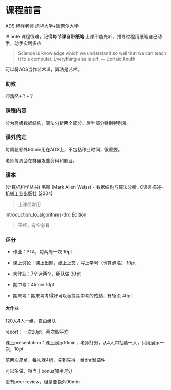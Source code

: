 # 课程前言

ADS	杨洋老师	清华大学+康奈尔大学

!!! note 
课程很难，记得**每节课自带纸笔**
上课不能光听，推导过程用纸笔自己动手，动手实践多点

> Science is knowledge which we understand so well that we can teach it to a computer. Everything else is art. — Donald Knuth

可以将ADS当作艺术课，算法是艺术。

### 助教

邓浩然+？+？

### 课程内容

分为高级数据结构，算法分析两个部分。后半部分特别特别难。

### 课外约定

每周花额外90min用在ADS上，不包括作业时间，很重要。

老师每周会在群里发些资料和题目。

### 课本

(计算机科学丛书) 韦斯 (Mark Allen Weiss) - 数据结构与算法分析_ C语言描述-机械工业出版社 (2004)

> 上课经常用

Introduction_to_algorithms-3rd Edition

> 圣经，有空必看

### 评分

- 作业：PTA，每两周一次	10pt

- 课上讨论：课上出题，纸上上交，写上学号（也算点名）	10pt

- 大作业：7个选两个，组队做	30pt

- 期中考：45min	10pt

- 期末考：期末考考得好可以替换期中考的成绩，有斩杀	 40pt


#### 大作业

120人4人一组，自由组队

report：一次20pt，两次取平均

课上presentation：课上展示10min，老师打分，从4人中抽选一人，只用展示一次，10pt

前两次简单，每次就4组，先到先得，给dhr发邮件

可以多做，相当于bonus加平时分

没有peer review，但是要额外90min